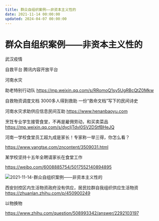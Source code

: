 ```yaml
---
title: 群众自组织案例——非资本主义性的
date: 2021-11-14 00:00:00
updated: 2024-04-07 00:00:00
---
```


# 群众自组织案例——非资本主义性的

武汉疫情

自救平台 腾讯内容开放平台

河南水灾

助老特别行动队 https://mp.weixin.qq.com/s/RRomoQ1sy5UgRBcQtZ0Mkw

自救物资调度文档 3000多人得到救助 一份“救命文档”写下的民间诗史

河南水灾求助供应信息民间互助 https://www.henanbaoyu.com

烹饪专业学生接管食堂，不再是雇佣劳动，和买卖菜品  https://mp.weixin.qq.com/s/dycIjTdvl0SV2DStfBHeJQ

河南一学校食堂员工超九成是家长！专家称一举三得，你怎么看？

https://www.yangtse.com/zncontent/3509031.html

某学校坚持十五年全聘请家长在食堂工作

https://weibo.com/6008885754/5017552140894895

![2021-11-14-群众自组织案例——非资本主义性的](assets/2021-11-14-群众自组织案例——非资本主义性的.jpeg)

西安封控区内生活物资政府没有供应，居民拉群自我组织供应生活物资 https://zhuanlan.zhihu.com/p/450900249

以物换物

https://www.zhihu.com/question/508993342/answer/2292103197
